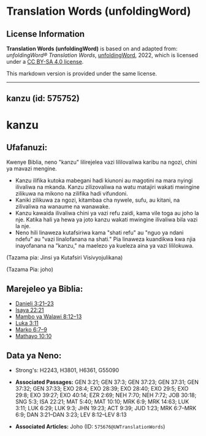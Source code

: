 # Translation Words (unfoldingWord)

## License Information

**Translation Words (unfoldingWord)** is based on and adapted from: _unfoldingWord® Translation Words_, [unfoldingWord](https://unfoldingword.org/utw), 2022, which is licensed under a [CC BY-SA 4.0 license](https://creativecommons.org/licenses/by-sa/4.0/legalcode.en).

This markdown version is provided under the same license.



--------------------------------

## kanzu (id: 575752)

kanzu
=====

Ufafanuzi:
----------

Kwenye Biblia, neno "kanzu" lilirejelea vazi lililovaliwa karibu na ngozi, chini ya mavazi mengine.

* Kanzu ilifika kutoka mabegani hadi kiunoni au magotini na mara nyingi ilivaliwa na mkanda. Kanzu zilizovaliwa na watu matajiri wakati mwingine zilikuwa na mikono na zilifika hadi vifundoni.
* Kaniki zilikuwa za ngozi, kitambaa cha nywele, sufu, au kitani, na zilivaliwa na wanaume na wanawake.
* Kanzu kawaida ilivaliwa chini ya vazi refu zaidi, kama vile toga au joho la nje. Katika hali ya hewa ya joto kanzu wakati mwingine ilivaliwa bila vazi la nje.
* Neno hili linaweza kutafsiriwa kama "shati refu" au "nguo ya ndani ndefu" au "vazi linalofanana na shati." Pia linaweza kuandikwa kwa njia inayofanana na "kanzu," na maelezo ya kueleza aina ya vazi lililokuwa.

(Tazama pia: Jinsi ya Kutafsiri Visivyojulikana)

(Tazama Pia: joho)

Marejeleo ya Biblia:
--------------------

* [Danieli 3:21–23](https://ref.ly/Dan3:21-Dan3:23)
* [Isaya 22:21](https://ref.ly/Isa22:21)
* [Mambo ya Walawi 8:12–13](https://ref.ly/Lev8:12-Lev8:13)
* [Luka 3:11](https://ref.ly/Luke3:11)
* [Marko 6:7–9](https://ref.ly/Mark6:7-Mark6:9)
* [Mathayo 10:10](https://ref.ly/Matt10:10)

Data ya Neno:
-------------

* Strong's: H2243, H3801, H6361, G55090

* **Associated Passages:** GEN 3:21; GEN 37:3; GEN 37:23; GEN 37:31; GEN 37:32; GEN 37:33; EXO 28:4; EXO 28:39; EXO 28:40; EXO 29:5; EXO 29:8; EXO 39:27; EXO 40:14; EZR 2:69; NEH 7:70; NEH 7:72; JOB 30:18; SNG 5:3; ISA 22:21; MAT 5:40; MAT 10:10; MRK 6:9; MRK 14:63; LUK 3:11; LUK 6:29; LUK 9:3; JHN 19:23; ACT 9:39; JUD 1:23; MRK 6:7–MRK 6:9; DAN 3:21–DAN 3:23; LEV 8:12–LEV 8:13
* **Associated Articles:** Joho (ID: `575676@UWTranslationWords`)

